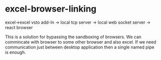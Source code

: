 # excel-browser-linking

excel->excel vsto add-In -> local tcp server -> local web socket server -> react browser

This is a solution for bypassing the sandboxing of browsers. We can commincate with browser to some other browser and also excel. If we need communication just between desktop application then a single named pipe is enough. 
